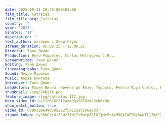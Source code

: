```yaml
---
date: 2025-09-11 20:40:00Z+03:00
film_title: Catraias
film_title_org: Catraias
country: ''
year: '2023'
minutes: '17'
description: ''
text_author: интервю с Леви Ступс
stream_duration: 05.09.25 - 12.09.25
Director: Таня Динис
Production: Нуно Родригес, Curtas Metragens C.R.L.
Screenwriter: Таня Динис
Editing: Таня Динис
Cinematography: Таня Динис
Sound: Педро Мариньо
Music: Жорже Кинтела
Voiceover: Таня Динис
LeadActors: Мария Виана, Ирмина де Жезус Терросо, Ренато Круз Сантос, Руте Рибейро
thumbnail: /img/TANITA.png
feature_image: /img/catraias III.jpg
hero_video_id: ac21c626c2f2aa493a58702da8eb6400
show_watch_button: true
video_id: 6799329e49d585252f581311c19642d3
signed_token: eyJhbGciOiJSUzI1NiIsImtpZCI6IjMxMzAxMDQ4ZmE2NjkwNTllZmY1ZjFiNGFiNmQxOGMwIn0.eyJzdWIiOiI2Nzk5MzI5ZTQ5ZDU4NTI1MmY1ODEzMTFjMTk2NDJkMyIsImtpZCI6IjMxMzAxMDQ4ZmE2NjkwNTllZmY1ZjFiNGFiNmQxOGMwIiwiZXhwIjoiMTc1NzY3ODY0OCIsIm5iZiI6IjE3NTc1ODg2NDgiLCJhY2Nlc3NSdWxlcyI6W3siYWN0aW9uIjoiYWxsb3ciLCJ0eXBlIjoiaXAuZ2VvaXAuY291bnRyeSIsImNvdW50cnkiOlsiQkciXX0seyJhY3Rpb24iOiJibG9jayIsInR5cGUiOiJhbnkifV19.bUXIvL_LMpeK0FsGmGbZp7w0mvLHZfd2Jo2CfcXPmm8JR9huQN3L3a1chjNBpkyel9yip3i11-Svi0O6TNLYFyxwsbEwwUvLcZWgqyfWzjIgT85wqPUJ2fq0PMlOFkpfTkdbAlC2bGdPc2jFCGWECW_FU38p3aGwmHgNdS2n5Pk_PZsAbPd6CZF1b2pSgQWGM0o14mkqR84ifhz9ZthnPuxpDhrqnDKUwHUCVb0tFgi_YsVxmKB_gJryROqFyM1X9DQD8GVV0fV1CF8c_mYZXNHOPCIrkOTqtpYDYe-6MC4lhGgK6411xssMzs4_IMcYcRzwLoZA6l7T51v7j1f4hg
---
```


